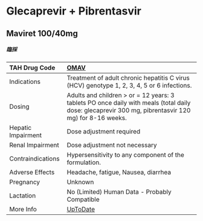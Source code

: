 # Glecaprevir + Pibrentasvir

## Maviret 100/40mg

##### 臨採

| TAH Drug Code      | [OMAV](https://www.tahsda.org.tw/drugs/hissearch.php?drug_code=OMAV)                                                                                |
|:-------------------|:----------------------------------------------------------------------------------------------------------------------------------------------------|
| Indications        | Treatment of adult chronic hepatitis C virus (HCV) genotype 1, 2, 3, 4, 5 or 6 infections.                                                          |
| Dosing             | Adults and children > or = 12 years: 3 tablets PO once daily with meals (total daily dose: glecaprevir 300 mg, pibrentasvir 120 mg) for 8-16 weeks. |
| Hepatic Impairment | Dose adjustment required                                                                                                                            |
| Renal Impairment   | Dose adjustment not necessary                                                                                                                       |
| Contraindications  | Hypersensitivity to any component of the formulation.                                                                                               |
| Adverse Effects    | Headache, fatigue, Nausea, diarrhea                                                                                                                 |
| Pregnancy          | Unknown                                                                                                                                             |
| Lactation          | No (Limited) Human Data - Probably Compatible                                                                                                       |
| More Info          | [UpToDate](https://www.uptodate.com/contents/glecaprevir-+-pibrentasvir-drug-information)                                                           |

